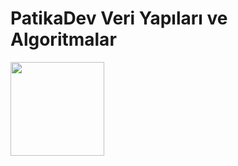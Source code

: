 # PatikaDev Veri Yapıları ve Algoritmalar
 <a href="https://app.patika.dev/akgnvahit">
 <img src="https://imgyukle.com/f/2022/09/16/nBUBUt.png" width="150"></a>

